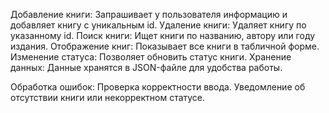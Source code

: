 Добавление книги: Запрашивает у пользователя информацию и добавляет книгу с уникальным id.
Удаление книги: Удаляет книгу по указанному id.
Поиск книги: Ищет книги по названию, автору или году издания.
Отображение книг: Показывает все книги в табличной форме.
Изменение статуса: Позволяет обновить статус книги.
Хранение данных: Данные хранятся в JSON-файле для удобства работы.

Обработка ошибок:
Проверка корректности ввода.
Уведомление об отсутствии книги или некорректном статусе.
